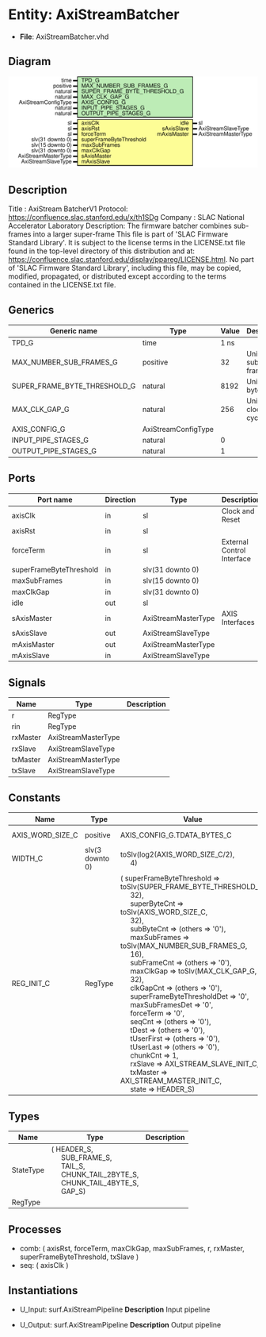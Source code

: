 # Entity: AxiStreamBatcher

- **File**: AxiStreamBatcher.vhd
## Diagram

![Diagram](AxiStreamBatcher.svg "Diagram")
## Description

Title      : AxiStream BatcherV1 Protocol: https://confluence.slac.stanford.edu/x/th1SDg
Company    : SLAC National Accelerator Laboratory
Description: The firmware batcher combines sub-frames into a larger super-frame
This file is part of 'SLAC Firmware Standard Library'.
It is subject to the license terms in the LICENSE.txt file found in the
top-level directory of this distribution and at:
   https://confluence.slac.stanford.edu/display/ppareg/LICENSE.html.
No part of 'SLAC Firmware Standard Library', including this file,
may be copied, modified, propagated, or distributed except according to
the terms contained in the LICENSE.txt file.
## Generics

| Generic name                 | Type                | Value | Description           |
| ---------------------------- | ------------------- | ----- | --------------------- |
| TPD_G                        | time                | 1 ns  |                       |
| MAX_NUMBER_SUB_FRAMES_G      | positive            | 32    | Units of sub-frames   |
| SUPER_FRAME_BYTE_THRESHOLD_G | natural             | 8192  | Units of bytes        |
| MAX_CLK_GAP_G                | natural             | 256   | Units of clock cycles |
| AXIS_CONFIG_G                | AxiStreamConfigType |       |                       |
| INPUT_PIPE_STAGES_G          | natural             | 0     |                       |
| OUTPUT_PIPE_STAGES_G         | natural             | 1     |                       |
## Ports

| Port name               | Direction | Type                | Description                |
| ----------------------- | --------- | ------------------- | -------------------------- |
| axisClk                 | in        | sl                  | Clock and Reset            |
| axisRst                 | in        | sl                  |                            |
| forceTerm               | in        | sl                  | External Control Interface |
| superFrameByteThreshold | in        | slv(31 downto 0)    |                            |
| maxSubFrames            | in        | slv(15 downto 0)    |                            |
| maxClkGap               | in        | slv(31 downto 0)    |                            |
| idle                    | out       | sl                  |                            |
| sAxisMaster             | in        | AxiStreamMasterType | AXIS Interfaces            |
| sAxisSlave              | out       | AxiStreamSlaveType  |                            |
| mAxisMaster             | out       | AxiStreamMasterType |                            |
| mAxisSlave              | in        | AxiStreamSlaveType  |                            |
## Signals

| Name     | Type                | Description |
| -------- | ------------------- | ----------- |
| r        | RegType             |             |
| rin      | RegType             |             |
| rxMaster | AxiStreamMasterType |             |
| rxSlave  | AxiStreamSlaveType  |             |
| txMaster | AxiStreamMasterType |             |
| txSlave  | AxiStreamSlaveType  |             |
## Constants

| Name             | Type            | Value                                                                                                                                                                                                                                                                                                                                                                                                                                                                                                                                                                                                                                                                                                                                                                                                                                                                                                                                                                                                                                                                                                                                                                                                                                                                                                                                                                                                                                                                                                                                                                                                                                                                                                                                                                                                    | Description    |
| ---------------- | --------------- | -------------------------------------------------------------------------------------------------------------------------------------------------------------------------------------------------------------------------------------------------------------------------------------------------------------------------------------------------------------------------------------------------------------------------------------------------------------------------------------------------------------------------------------------------------------------------------------------------------------------------------------------------------------------------------------------------------------------------------------------------------------------------------------------------------------------------------------------------------------------------------------------------------------------------------------------------------------------------------------------------------------------------------------------------------------------------------------------------------------------------------------------------------------------------------------------------------------------------------------------------------------------------------------------------------------------------------------------------------------------------------------------------------------------------------------------------------------------------------------------------------------------------------------------------------------------------------------------------------------------------------------------------------------------------------------------------------------------------------------------------------------------------------------------------------- | -------------- |
| AXIS_WORD_SIZE_C | positive        |  AXIS_CONFIG_G.TDATA_BYTES_C                                                                                                                                                                                                                                                                                                                                                                                                                                                                                                                                                                                                                                                                                                                                                                                                                                                                                                                                                                                                                                                                                                                                                                                                                                                                                                                                                                                                                                                                                                                                                                                                                                                                                                                                                                             | Units of bytes |
| WIDTH_C          | slv(3 downto 0) |  toSlv(log2(AXIS_WORD_SIZE_C/2),<br><span style="padding-left:20px"> 4)                                                                                                                                                                                                                                                                                                                                                                                                                                                                                                                                                                                                                                                                                                                                                                                                                                                                                                                                                                                                                                                                                                                                                                                                                                                                                                                                                                                                                                                                                                                                                                                                                                                                                                                                  |                |
| REG_INIT_C       | RegType         |  (       superFrameByteThreshold    => toSlv(SUPER_FRAME_BYTE_THRESHOLD_G,<br><span style="padding-left:20px"> 32),<br><span style="padding-left:20px">       superByteCnt               => toSlv(AXIS_WORD_SIZE_C,<br><span style="padding-left:20px"> 32),<br><span style="padding-left:20px">       subByteCnt                 => (others => '0'),<br><span style="padding-left:20px">       maxSubFrames               => toSlv(MAX_NUMBER_SUB_FRAMES_G,<br><span style="padding-left:20px"> 16),<br><span style="padding-left:20px">       subFrameCnt                => (others => '0'),<br><span style="padding-left:20px">       maxClkGap                  => toSlv(MAX_CLK_GAP_G,<br><span style="padding-left:20px"> 32),<br><span style="padding-left:20px">       clkGapCnt                  => (others => '0'),<br><span style="padding-left:20px">       superFrameByteThresholdDet => '0',<br><span style="padding-left:20px">       maxSubFramesDet            => '0',<br><span style="padding-left:20px">       forceTerm                  => '0',<br><span style="padding-left:20px">       seqCnt                     => (others => '0'),<br><span style="padding-left:20px">       tDest                      => (others => '0'),<br><span style="padding-left:20px">       tUserFirst                 => (others => '0'),<br><span style="padding-left:20px">       tUserLast                  => (others => '0'),<br><span style="padding-left:20px">       chunkCnt                   => 1,<br><span style="padding-left:20px">       rxSlave                    => AXI_STREAM_SLAVE_INIT_C,<br><span style="padding-left:20px">       txMaster                   => AXI_STREAM_MASTER_INIT_C,<br><span style="padding-left:20px">       state                      => HEADER_S) |                |
## Types

| Name      | Type                                                                                                                                                                                                                                                                 | Description |
| --------- | -------------------------------------------------------------------------------------------------------------------------------------------------------------------------------------------------------------------------------------------------------------------- | ----------- |
| StateType | ( HEADER_S,<br><span style="padding-left:20px"> SUB_FRAME_S,<br><span style="padding-left:20px"> TAIL_S,<br><span style="padding-left:20px"> CHUNK_TAIL_2BYTE_S,<br><span style="padding-left:20px"> CHUNK_TAIL_4BYTE_S,<br><span style="padding-left:20px"> GAP_S)  |             |
| RegType   |                                                                                                                                                                                                                                                                      |             |
## Processes
- comb: ( axisRst, forceTerm, maxClkGap, maxSubFrames, r, rxMaster,
                   superFrameByteThreshold, txSlave )
- seq: ( axisClk )
## Instantiations

- U_Input: surf.AxiStreamPipeline
**Description**
Input pipeline

- U_Output: surf.AxiStreamPipeline
**Description**
Output pipeline

